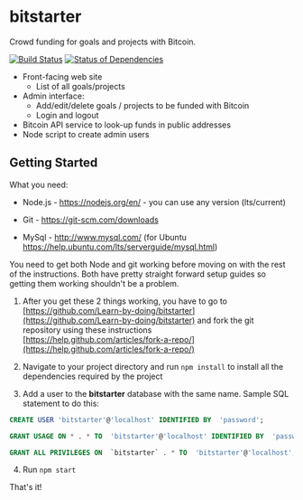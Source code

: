 # bitstarter

Crowd funding for goals and projects with Bitcoin.

[![Build Status](https://travis-ci.org/Learn-by-doing/bitstarter.svg?branch=master)](https://travis-ci.org/Learn-by-doing/bitstarter) [![Status of Dependencies](https://david-dm.org/Learn-by-doing/bitstarter.svg)](https://david-dm.org/Learn-by-doing/bitstarter)

* Front-facing web site
  * List of all goals/projects
* Admin interface:
  * Add/edit/delete goals / projects to be funded with Bitcoin
  * Login and logout
* Bitcoin API service to look-up funds in public addresses
* Node script to create admin users

## Getting Started

What you need:

* Node.js - https://nodejs.org/en/ - you can use any version (lts/current)

* Git - https://git-scm.com/downloads

* MySql - http://www.mysql.com/ (for Ubuntu https://help.ubuntu.com/lts/serverguide/mysql.html)

You need to get both Node and git working before moving on with the rest of the instructions.
Both have pretty straight forward setup guides so getting them working shouldn't be a problem.

1. After you get these 2 things working, you have to go to [https://github.com/Learn-by-doing/bitstarter](https://github.com/Learn-by-doing/bitstarter) and fork the git repository using these instructions [https://help.github.com/articles/fork-a-repo/](https://help.github.com/articles/fork-a-repo/)

2. Navigate to your project directory and run `npm install` to install all the dependencies required by the project

3. Add a user to the __bitstarter__ database with the same name. Sample SQL statement to do this:
  ```sql
  CREATE USER 'bitstarter'@'localhost' IDENTIFIED BY  'password';

  GRANT USAGE ON * . * TO  'bitstarter'@'localhost' IDENTIFIED BY  'password' WITH MAX_QUERIES_PER_HOUR 0 MAX_CONNECTIONS_PER_HOUR 0 MAX_UPDATES_PER_HOUR 0 MAX_USER_CONNECTIONS 0 ;

  GRANT ALL PRIVILEGES ON  `bitstarter` . * TO  'bitstarter'@'localhost';
  ```

4. Run `npm start`

That's it!

